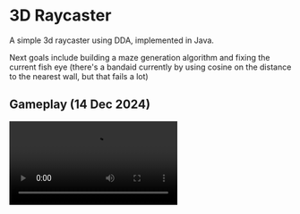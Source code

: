 # 3D Raycaster

A simple 3d raycaster using DDA, implemented in Java.

Next goals include building a maze generation algorithm and fixing the current fish eye (there's a bandaid currently by using cosine on the distance to the nearest wall, but that fails a lot)

## Gameplay (14 Dec 2024)
![Gameplay](res/gameplay-dec-14-2024.mp4)